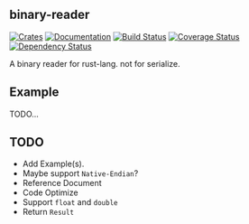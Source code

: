 binary-reader
-------------
[![Crates][CratesIOBadge]][CratesIO]
[![Documentation][DocsRsBadge]][DocsRs]
[![Build Status][TravisCIBadge]][TravisCI]
[![Coverage Status][CoverallsBadge]][Coveralls]
[![Dependency Status][DependencyCIBadge]][DependencyCI]

A binary reader for rust-lang. not for serialize.

Example
-------
TODO...

TODO
----
 * Add Example(s).
 * Maybe support `Native-Endian`?
 * Reference Document
 * Code Optimize
 * Support `float` and `double`
 * Return `Result`

[CratesIO]: https://crates.io/crates/binary-reader
[CratesIOBadge]: https://img.shields.io/crates/v/binary-reader.svg

[DocsRs]: https://docs.rs/binary-reader
[DocsRsBadge]: https://docs.rs/binary-reader/badge.svg

[TravisCI]: https://travis-ci.org/MPThLee/binary-reader.rs
[TravisCIBadge]: https://travis-ci.org/MPThLee/binary-reader.rs.svg?branch=master

[Coveralls]: https://coveralls.io/github/MPThLee/binary-reader.rs?branch=master
[CoverallsBadge]: https://coveralls.io/repos/github/MPThLee/binary-reader.rs/badge.svg?branch=master

[DependencyCI]: https://dependencyci.com/github/MPThLee/binary-reader.rs
[DependencyCIBadge]: https://dependencyci.com/github/MPThLee/binary-reader.rs/badge